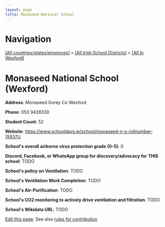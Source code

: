 ```yaml
---
layout: page
title: Monaseed National School
---
```

# Navigation

[[All countries/states/provinces]](../../..) > [[All Irish School Districts]](../..) > [[All In Wexford]](..)

# Monaseed National School (Wexford)

**Address**: Monaseed Gorey Co Wexford

**Phone**: 053 9428330

**Student Count**: 52

**Website**: <https://www.schooldays.ie/school/monaseed-n-s-rollnumber-15937U>

**School's overall airborne virus protection grade (0-5)**: 0

**Discord, Facebook, or WhatsApp group for discovery/advocacy for THIS school**: TODO

**School's policy on Ventilation**: TODO

**School's Ventilation Work Completion**: TODO

**School's Air-Purification**: TODO

**School's CO2 monitoring to actively drive ventilation and filtration**: TODO

**School's Wikidata URL**: TODO


[Edit this page](https://github.com/ventilate-schools/Ireland/edit/main/./Wexford/Monaseed_National_School.md). See also [rules for contribution](../../../contribution-rules/)
